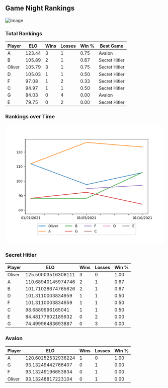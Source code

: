 ## Game Night Rankings
![Image](https://media.architecturaldigest.com/photos/618036966ba9675f212cc805/16:9/w_2560%2Cc_limit/SquidGame_Season1_Episode1_00_44_44_16.jpg)

### Total Rankings

| Player | ELO | Wins | Losses | Win % | Best Game |
| --- | --- | --- | --- | --- | --- |
| A | 123.44 | 3 | 1 | 0.75 | Avalon |
| B | 105.89 | 2 | 1 | 0.67 | Secret Hitler |
| Oliver | 105.79 | 3 | 1 | 0.75 | Secret Hitler |
| D | 105.03 | 1 | 1 | 0.50 | Secret Hitler |
| F | 97.08 | 1 | 2 | 0.33 | Secret Hitler |
| C | 94.97 | 1 | 1 | 0.50 | Secret Hitler |
| G | 84.03 | 0 | 4 | 0.00 | Avalon |
| E | 79.75 | 0 | 2 | 0.00 | Secret Hitler |

### Rankings over Time
![Image](rankings.png)

### Secret Hitler

| Player | ELO | Wins | Losses | Win % |
| --- | --- | --- | --- | --- |
| Oliver | 125.50003516306111  | 3 | 0 | 1.00 |
| A | 110.68940145974746  | 2 | 1 | 0.67 |
| B | 101.71028674765626  | 2 | 1 | 0.67 |
| D | 101.3110003834959  | 1 | 1 | 0.50 |
| F | 101.3110003834959  | 1 | 1 | 0.50 |
| C | 98.6889996165041  | 1 | 1 | 0.50 |
| E | 84.48177602185932  | 0 | 2 | 0.00 |
| G | 74.49996483693887  | 0 | 3 | 0.00 |

### Avalon

| Player | ELO | Wins | Losses | Win % |
| --- | --- | --- | --- | --- |
| A | 120.60252532936224  | 1 | 0 | 1.00 |
| G | 93.13249442766407  | 0 | 1 | 0.00 |
| F | 93.13249196653834  | 0 | 1 | 0.00 |
| Oliver | 93.13248817223104  | 0 | 1 | 0.00 |